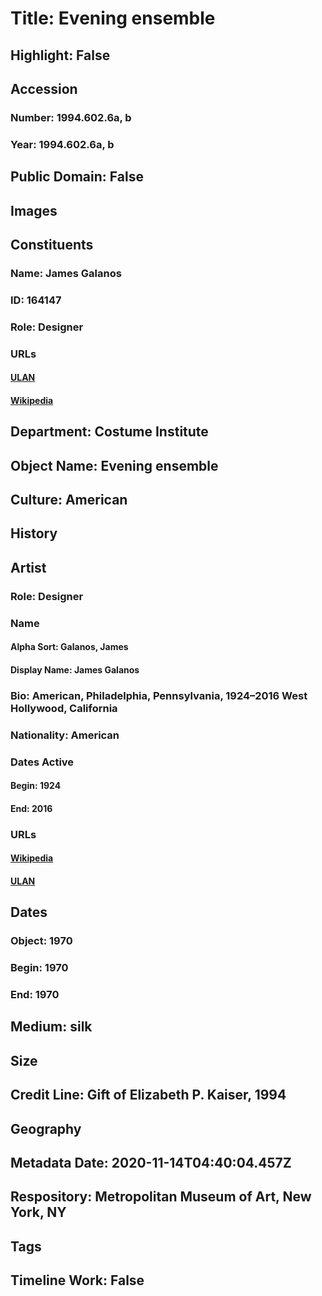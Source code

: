 # Title: Evening ensemble
## Highlight: False
## Accession
### Number: 1994.602.6a, b
### Year: 1994.602.6a, b
## Public Domain: False
## Images
## Constituents
### Name: James Galanos
### ID: 164147
### Role: Designer
### URLs
#### [ULAN](http://vocab.getty.edu/page/ulan/500079354)
#### [Wikipedia](https://www.wikidata.org/wiki/Q288889)
## Department: Costume Institute
## Object Name: Evening ensemble
## Culture: American
## History
## Artist
### Role: Designer
### Name
#### Alpha Sort: Galanos, James
#### Display Name: James Galanos
### Bio: American, Philadelphia, Pennsylvania, 1924–2016 West Hollywood, California
### Nationality: American
### Dates Active
#### Begin: 1924
#### End: 2016
### URLs
#### [Wikipedia](https://www.wikidata.org/wiki/Q288889)
#### [ULAN](http://vocab.getty.edu/page/ulan/500079354)
## Dates
### Object: 1970
### Begin: 1970
### End: 1970
## Medium: silk
## Size
## Credit Line: Gift of Elizabeth P. Kaiser, 1994
## Geography
## Metadata Date: 2020-11-14T04:40:04.457Z
## Respository: Metropolitan Museum of Art, New York, NY
## Tags
## Timeline Work: False